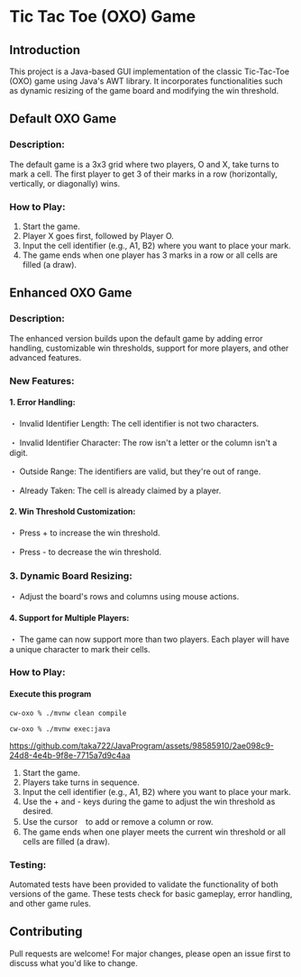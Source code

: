 # Tic Tac Toe (OXO) Game 
## Introduction
This project is a Java-based GUI implementation of the classic Tic-Tac-Toe (OXO) game using Java's AWT library. It incorporates functionalities such as dynamic resizing of the game board and modifying the win threshold.

## Default OXO Game
### Description:
The default game is a 3x3 grid where two players, O and X, take turns to mark a cell. The first player to get 3 of their marks in a row (horizontally, vertically, or diagonally) wins.

### How to Play:
1. Start the game.
2. Player X goes first, followed by Player O.
3. Input the cell identifier (e.g., A1, B2) where you want to place your mark.
4. The game ends when one player has 3 marks in a row or all cells are filled (a draw).

## Enhanced OXO Game
### Description:
The enhanced version builds upon the default game by adding error handling, customizable win thresholds, support for more players, and other advanced features.

### New Features:
#### 1. Error Handling:
・ Invalid Identifier Length: The cell identifier is not two characters.

・ Invalid Identifier Character: The row isn't a letter or the column isn't a digit.

・ Outside Range: The identifiers are valid, but they're out of range.

・ Already Taken: The cell is already claimed by a player.

#### 2. Win Threshold Customization:
・ Press + to increase the win threshold.

・ Press - to decrease the win threshold.

### 3. Dynamic Board Resizing: 
・ Adjust the board's rows and columns using mouse actions.

#### 4. Support for Multiple Players:
・ The game can now support more than two players. Each player will have a unique character to mark their cells.

###  How to Play:
#### Execute this program 
```
cw-oxo % ./mvnw clean compile
```
```
cw-oxo % ./mvnw exec:java
```




https://github.com/taka722/JavaProgram/assets/98585910/2ae098c9-24d8-4e4b-9f8e-7715a7d9c4aa




1. Start the game.
2. Players take turns in sequence.
3. Input the cell identifier (e.g., A1, B2) where you want to place your mark.
4. Use the + and - keys during the game to adjust the win threshold as desired.
5. Use the cursor　to add or remove a column or row.
6. The game ends when one player meets the current win threshold or all cells are filled (a draw).
### Testing:
Automated tests have been provided to validate the functionality of both versions of the game. These tests check for basic gameplay, error handling, and other game rules.

## Contributing
Pull requests are welcome! For major changes, please open an issue first to discuss what you'd like to change.
